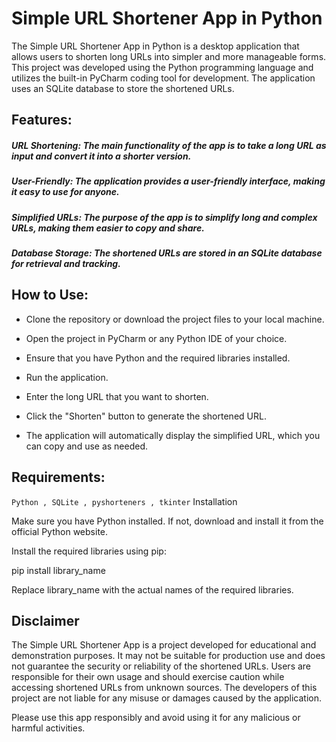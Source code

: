 # Simple URL Shortener App in Python


The Simple URL Shortener App in Python is a desktop application that allows users to shorten long URLs into simpler and more manageable forms. This project was developed using the Python programming language and utilizes the built-in PyCharm coding tool for development. The application uses an SQLite database to store the shortened URLs.

## **Features:**


##### URL Shortening: The main functionality of the app is to take a long URL as input and convert it into a shorter version.

##### User-Friendly: The application provides a user-friendly interface, making it easy to use for anyone.

##### Simplified URLs: The purpose of the app is to simplify long and complex URLs, making them easier to copy and share.

##### Database Storage: The shortened URLs are stored in an SQLite database for retrieval and tracking.


## **How to Use:**

* Clone the repository or download the project files to your local machine.

* Open the project in PyCharm or any Python IDE of your choice.

* Ensure that you have Python and the required libraries installed.

* Run the application.

* Enter the long URL that you want to shorten.

* Click the "Shorten" button to generate the shortened URL.

* The application will automatically display the simplified URL, which you can copy and use as needed.

## **Requirements:**

`Python ,
SQLite ,
pyshorteners ,
tkinter`
Installation

Make sure you have Python installed. If not, download and install it from the official Python website.


Install the required libraries using pip:


pip install library_name


Replace library_name with the actual names of the required libraries.

## **Disclaimer**

The Simple URL Shortener App is a project developed for educational and demonstration purposes. It may not be suitable for production use and does not guarantee the security or reliability of the shortened URLs. Users are responsible for their own usage and should exercise caution while accessing shortened URLs from unknown sources. The developers of this project are not liable for any misuse or damages caused by the application.

Please use this app responsibly and avoid using it for any malicious or harmful activities.